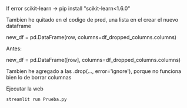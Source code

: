 If error scikit-learn -> pip install "scikit-learn<1.6.0"

Tambien he quitado en el codigo de pred, una lista en el crear el nuevo dataframe

new_df = pd.DataFrame(row, columns=df_dropped_columns.columns)

Antes:

new_df = pd.DataFrame(\[row\], columns=df_dropped_columns.columns)

Tambien he agregado a las .drop(..., error='ignore'), porque no funciona bien lo de borrar columnas

Ejecutar la web

```
streamlit run Prueba.py
```